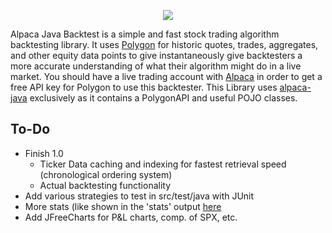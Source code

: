 <p align="center"><img src="https://i.imgur.com/TltWc5R.png"></p>

Alpaca Java Backtest is a simple and fast stock trading algorithm backtesting library. It uses
[Polygon](https://polygon.io/) for historic quotes, trades, aggregates, and other equity data points to give
instantaneously give backtesters a more accurate understanding of what their algorithm might do in a live market.
You should have a live trading account with [Alpaca](https://alpaca.markets) in order to get a free API key for Polygon to
use this backtester. This Library uses [alpaca-java](https://github.com/mainstringargs/alpaca-java) exclusively as it
contains a PolygonAPI and useful POJO classes.

## To-Do
* Finish 1.0
  * Ticker Data caching and indexing for fastest retrieval speed (chronological ordering system)
  * Actual backtesting functionality
* Add various strategies to test in src/test/java with JUnit
* More stats (like shown in the 'stats' output [here](http://pmorissette.github.io/bt/index.html#a-quick-example)
* Add JFreeCharts for P&L charts, comp. of SPX, etc.
